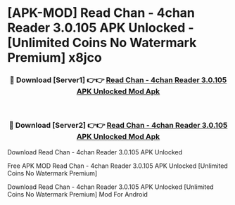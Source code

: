 # [APK-MOD] Read Chan - 4chan Reader 3.0.105 APK Unlocked - [Unlimited Coins No Watermark Premium] x8jco



<div align="center">
<h3>🔴 Download [Server1] 👉👉 <a href="https://momento.my/?title=Read_Chan_-_4chan_Reader_3.0.105_APK_Unlocked">Read Chan - 4chan Reader 3.0.105 APK Unlocked Mod Apk</a></h3><br>

<h3>🔴 Download [Server2] 👉👉 <a href="https://momento.my/?title=Read_Chan_-_4chan_Reader_3.0.105_APK_Unlocked">Read Chan - 4chan Reader 3.0.105 APK Unlocked Mod Apk</a></h3>
</div>



Download Read Chan - 4chan Reader 3.0.105 APK Unlocked 

Free APK MOD Read Chan - 4chan Reader 3.0.105 APK Unlocked [Unlimited Coins No Watermark Premium]

Download Read Chan - 4chan Reader 3.0.105 APK Unlocked [Unlimited Coins No Watermark Premium] Mod For Android
